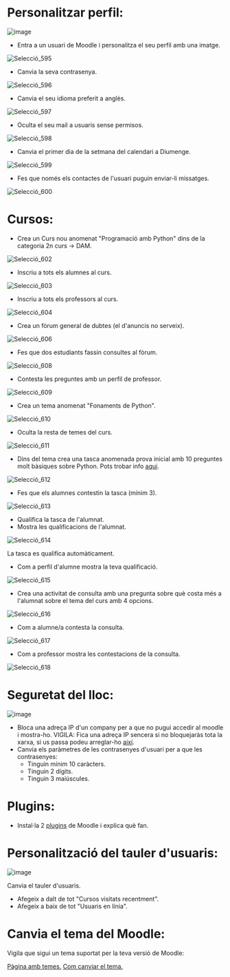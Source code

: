 # Personalitzar perfil:

![image](https://user-images.githubusercontent.com/110727546/207070729-91000a9b-782a-43ed-8f50-344d9db3ad3f.png)

- Entra a un usuari de Moodle i personalitza el seu perfil amb una imatge.

![Selecció_595](https://user-images.githubusercontent.com/114162327/213234587-722f4516-f8e7-4ff7-86f6-98eae9718e12.png)

- Canvia la seva contrasenya.

![Selecció_596](https://user-images.githubusercontent.com/114162327/213234754-ef13239c-4da9-4698-be3e-23f8e41c71e0.png)

- Canvia el seu idioma preferit a anglès.

![Selecció_597](https://user-images.githubusercontent.com/114162327/213234890-4608e06a-6a10-40b3-bb70-856272d9f0f1.png)

- Oculta el seu mail a usuaris sense permisos.

![Selecció_598](https://user-images.githubusercontent.com/114162327/213235042-c1baee5b-92c3-48a9-8d50-105571df0a46.png)

- Canvia el primer dia de la setmana del calendari a Diumenge.

![Selecció_599](https://user-images.githubusercontent.com/114162327/213235106-6ff7bfa1-9067-431d-a83a-6fcfb019bee0.png)

- Fes que només els contactes de l'usuari puguin enviar-li missatges.

![Selecció_600](https://user-images.githubusercontent.com/114162327/213235196-83f5556c-6fe4-4c4e-bfc8-ebd2e0ee0ef5.png)


# Cursos:

- Crea un Curs nou anomenat "Programació amb Python" dins de la categoria 2n curs -> DAM.

![Selecció_602](https://user-images.githubusercontent.com/114162327/214064559-3c9bd939-1df5-46cf-9fac-dcbb42faae19.png)

- Inscriu a tots els alumnes al curs.

![Selecció_603](https://user-images.githubusercontent.com/114162327/214064615-49e4965d-3e77-4c9d-83ff-d6919e83bf4e.png)

- Inscriu a tots els professors al curs.

![Selecció_604](https://user-images.githubusercontent.com/114162327/214064651-601790e3-fa0f-418c-9c45-d9ffd8640239.png)

- Crea un fòrum general de dubtes (el d'anuncis no serveix).

![Selecció_606](https://user-images.githubusercontent.com/114162327/214064715-8171dd01-954c-42d5-a43d-b300d4a9c614.png)

- Fes que dos estudiants fassin consultes al fòrum.

![Selecció_608](https://user-images.githubusercontent.com/114162327/214073284-8dbb91b9-2bba-4875-9d07-98d236b397a4.png)

- Contesta les preguntes amb un perfil de professor.

![Selecció_609](https://user-images.githubusercontent.com/114162327/214073448-d644540a-59dc-4f0e-a0d6-0f41023b3380.png)

- Crea un tema anomenat "Fonaments de Python".

![Selecció_610](https://user-images.githubusercontent.com/114162327/214074160-4669d2a3-8e23-470b-a452-96ac8ec69b66.png)

- Oculta la resta de temes del curs.

![Selecció_611](https://user-images.githubusercontent.com/114162327/214074191-9bdd78b3-e74d-474b-8e1c-670689cb08b3.png)

- Dins del tema crea una tasca anomenada prova inicial amb 10 preguntes molt bàsiques sobre Python. Pots trobar info [aqui](https://www.w3schools.com/python/).

![Selecció_612](https://user-images.githubusercontent.com/114162327/214078415-1cf482f5-25f4-4a72-83ec-90fb617fe304.png)

- Fes que els alumnes contestin la tasca (mínim 3).

![Selecció_613](https://user-images.githubusercontent.com/114162327/214079251-fbecdfba-f02e-46b1-9e21-4c8dfa06a38a.png)

- Qualifica la tasca de l'alumnat.
- Mostra les qualificacions de l'alumnat.

![Selecció_614](https://user-images.githubusercontent.com/114162327/214079802-c8743dcf-f604-476c-852e-c2d69373f207.png)

La tasca es qualifica automàticament.

- Com a perfil d'alumne mostra la teva qualificació.

![Selecció_615](https://user-images.githubusercontent.com/114162327/214080110-d4988946-335d-48bb-b6b1-9e88efe6e5a6.png)

- Crea una activitat de consulta amb una pregunta sobre què costa més a l'alumnat sobre el tema del curs amb 4 opcions.

![Selecció_616](https://user-images.githubusercontent.com/114162327/214082386-917d95a6-05b5-47e9-8533-4c4db76ce6e2.png)

- Com a alumne/a contesta la consulta.

![Selecció_617](https://user-images.githubusercontent.com/114162327/214082556-b79b82e0-7013-4000-a66d-111216286146.png)

- Com a professor mostra les contestacions de la consulta.

![Selecció_618](https://user-images.githubusercontent.com/114162327/214082737-4266c2eb-0485-4db9-9f68-d725052a0820.png)


# Seguretat del lloc:

![image](https://user-images.githubusercontent.com/110727546/207085138-c3cbcb81-edee-45a1-8b11-daf20093e56d.png)


- Bloca una adreça IP d'un company per a que no pugui accedir al moodle i mostra-ho. VIGILA: Fica una adreça IP sencera si no bloquejaràs tota la xarxa, si us passa podeu arreglar-ho [així](https://moodle.org/mod/forum/discuss.php?d=323745).
- Canvia els paràmetres de les contrasenyes d'usuari per a que les contrasenyes:
  - Tinguin mínim 10 caràcters.
  - Tinguin 2 dígits.
  - Tinguin 3 maiúscules.

# Plugins:

- Instal·la 2 [plugins](https://moodle.org/plugins/) de Moodle i explica què fan.

# Personalització del tauler d'usuaris:

![image](https://user-images.githubusercontent.com/110727546/207088651-6131a2b1-20c7-4a9f-b50a-317295ce70f1.png)

Canvia el tauler d'usuaris.

- Afegeix a dalt de tot "Cursos visitats recentment".
- Afegeix a baix de tot "Usuaris en línia".

# Canvia el tema del Moodle:

Vigila que sigui un tema suportat per la teva versió de Moodle:

[Pàgina amb temes.](https://moodle.org/plugins/browse.php?list=category&id=3)
[Com canviar el tema.](https://docs.moodle.org/24/en/Installing_a_new_theme)
